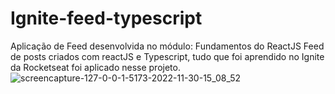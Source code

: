 # Ignite-feed-typescript
Aplicação de Feed desenvolvida no módulo: Fundamentos do ReactJS
Feed de posts criados com reactJS e Typescript, tudo que foi aprendido no Ignite da Rocketseat foi aplicado nesse projeto.
![screencapture-127-0-0-1-5173-2022-11-30-15_08_52](https://user-images.githubusercontent.com/38146893/204875403-3cb0f73f-897a-4e97-8354-23639da1a382.png)
